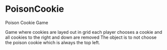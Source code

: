 # PoisonCookie
Poison Cookie Game

Game where cookies are layed out in grid
each player chooses a cookie and all cookies
to the right and down are removed
The object is to not choose the poison cookie
which is always the top left.

